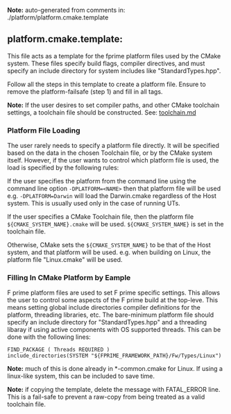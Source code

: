 **Note:** auto-generated from comments in: ./platform/platform.cmake.template

## platform.cmake.template:

This file acts as a template for the fprime platform files used by the CMake system.
These files specify build flags, compiler directives, and must specify an include
directory for system includes like "StandardTypes.hpp".

Follow all the steps in this template to create a platform file. Ensure
to remove the platform-failsafe (step 1) and fill in all <SOMETHING> tags.

**Note:** If the user desires to set compiler paths, and other CMake toolchain settings, a
          toolchain file should be constructed. See: [toolchain.md](toolchain.md)

### Platform File Loading ###

The user rarely needs to specify a platform file directly. It will be specified based on the data
in the chosen Toolchain file, or by the CMake system itself. However, if the user wants to control
which platform file is used, the load is specified by the following rules:

If the user specifies the platform from the command line using the command line option
`-DPLATFORM=<NAME>` then that platform file will be used e.g. `-DPLATFORM=Darwin` will load the
Darwin.cmake regardless of the Host system. This is usually used only in the case of running UTs.

If the user specifies a CMake Toolchain file, then the platform file `${CMAKE_SYSTEM_NAME}.cmake`
will be used. `${CMAKE_SYSTEM_NAME}` is set in the toolchain file.

Otherwise, CMake sets the `${CMAKE_SYSTEM_NAME}` to be that of the Host system, and that platform
will be used. e.g. when building on Linux, the platform file "Linux.cmake" will be used.

### Filling In CMake Platform by Eample ###

F prime platform files are used to set F prime specific settings. This allows the user to control
some aspects of the F prime build at the top-leve. This means setting global include directories
compiler definitions for the platform, threading libraries, etc. The bare-minimum platform file
should specify an include directory for "StandardTypes.hpp" and a threading libaray if using
active components with OS supported threads. This can be done with the following lines:

```
FIND_PACKAGE ( Threads REQUIRED )
include_directories(SYSTEM "${FPRIME_FRAMEWORK_PATH}/Fw/Types/Linux")
```

**Note:** much of this is done already in *-common.cmake for Linux. If using a linux-like system,
          this can be included to save time.

**Note:** if copying the template, delete the message with FATAL_ERROR line. This is a fail-safe
          to prevent a raw-copy from being treated as a valid toolchain file.


